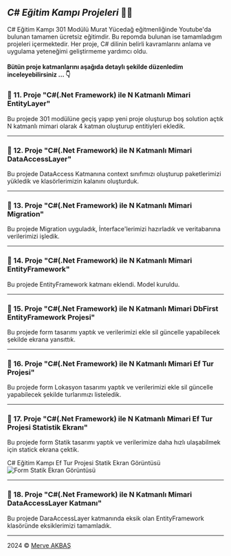 ﻿## ***C# Eğitim Kampı Projeleri*** 👩‍💻

C# Eğitim Kampı 301 Modülü Murat Yücedağ eğitmenliğinde Youtube'da bulunan tamamen ücretsiz eğitimdir. Bu repomda bulunan ise tamamladıgım projeleri içermektedir. Her proje, C# dilinin belirli kavramlarını anlama ve uygulama yeteneğimi geliştirmeme yardımcı oldu.

#### Bütün proje katmanlarını aşağıda detaylı şekilde düzenledim inceleyebilirsiniz ... 👇

### 📜 11. Proje "C#(.Net Framework) ile N Katmanlı Mimari EntityLayer"
Bu projede 301 modülüne geçiş yapıp yeni proje oluşturup boş solution açtık N katmanlı mimari olarak 4 katman oluşturup entitiyleri ekledik.
***

### 📜 12. Proje "C#(.Net Framework) ile N Katmanlı Mimari DataAccessLayer"
Bu projede DataAccess Katmanına context sınıfımızı oluşturup paketlerimizi yükledik ve klasörlerimizin kalanını oluşturduk.
***

### 📜 13. Proje "C#(.Net Framework) ile N Katmanlı Mimari Migration"
Bu projede Migration uyguladık, İnterface'lerimizi hazırladık ve veritabanına verilerimizi işledik.
***

### 📜 14. Proje "C#(.Net Framework) ile N Katmanlı Mimari EntityFramework"
Bu projede EntityFramework katmanı eklendi. Model kuruldu.
***

### 📜 15. Proje "C#(.Net Framework) ile N Katmanlı Mimari DbFirst EntityFramework Projesi"
Bu projede form tasarımı yaptık ve verilerimizi ekle sil güncelle yapabilecek şekilde ekrana yansıttık.
***

### 📜 16. Proje "C#(.Net Framework) ile N Katmanlı Mimari Ef Tur Projesi"
Bu projede form Lokasyon tasarımı yaptık ve verilerimizi ekle sil güncelle yapabilecek şekilde turlarımızı listeledik.
***

### 📜 17. Proje "C#(.Net Framework) ile N Katmanlı Mimari Ef Tur Projesi Statistik Ekranı"
Bu projede form Statik tasarımı yaptık ve verilerimize daha hızlı ulaşabilmek için statick ekrana çektik.

C# Eğitim Kampı Ef Tur Projesi Statik Ekran Görüntüsü
![Form Statik Ekran Görüntüsü](https://i.hizliresim.com/2wp3r5u.jpg)
***

### 📜 18. Proje "C#(.Net Framework) ile N Katmanlı Mimari DataAccessLayer Katmanı"
Bu projede DaraAccessLayer katmanında eksik olan EntityFramework klasöründe eksiklerimizi tamamladık.
***

2024 © [Merve AKBAŞ](https://mrvakbas.com)